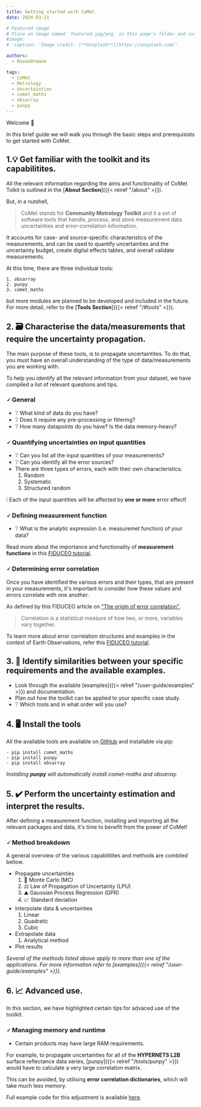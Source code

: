 ```yaml
---
title: Getting started with CoMet
date: 2024-03-21

# Featured image
# Place an image named `featured.jpg/png` in this page's folder and customize its options here.
#image:
#  caption: 'Image credit: [**Unsplash**](https://unsplash.com)'

authors:
  - RasmaOrmane

tags:
  - CoMet
  - Metrology
  - Uncertainties
  - comet_maths
  - obsarray
  - punpy
---
```


Welcome 👋

In this brief guide we will walk you through the basic steps and prerequisists to get started with CoMet. 

## 1.💡 Get familiar with the toolkit and its capabilitites. 

All the relevant information regarding the aims and functionality of CoMet Tolkit is outlined in the [**About Section**]({{< relref "/about" >}}). 

But, in a nutshell, 

  > CoMet stands for **Community Metrology Toolkit** and it a set of software tools that handle, process, and store measurement data uncertainties and error-correlation information.

It accounts for case- and source-specific characteristics of the measurements, and can be used to quantify uncertainties and the uncertainty budget, create digital effects tables, and overall validate measurements. 

At this time, there are three individual tools:

    1. obsarray
    2. punpy
    3. comet_maths

but more modules are planned to be developed and included in the future. For more detail, refer to the [**Tools Section**]({{< relref "/#tools" >}}). 

## 2. 🗃️ Characterise the data/measurements that require the uncertainty propagation. 

The main purpose of these tools, is to propagate uncertaintites. To do that, you must have an overall understanding of the type of data/measurements you are working with. 

To help you identify all the relevant information from your dataset, we have compiled a list of relevant questions and tips.

### 🗸 General 

  - ❔ What kind of data do you have?
  - ❔ Does it require any pre-processing or filtering?
  - ❔ How many datapoints do you have? Is the data memory-heavy?

### 🗸 Quantifying uncertainties on input quantities

  - ❔ Can you list all the input quantities of your measurements?
  - ❔ Can you identify all the error sources?
  - There are three types of errors, each with their own characteristics: 
    1. Random
    2. Systematic
    3. Structured random

  ❕ Each of the input quantities will be affected by **one or more** error effect!

### 🗸 Defining measurement function

  - ❔ What is the analytic expression (i.e. measuremet function) of your data? 

  Read more about the importance and functionality of **measurement functions** in this [FIDUCEO tutorial](https://research.reading.ac.uk/fiduceo/archive/tutorials/measurement-function-pt1/#:~:text=Often%2C%20we%20are%20able%20to%20explicitly%20write%20the,X%20i%2C%20via%20the%20functional%20relationship%20f%20f.).

### 🗸 Determining error correlation

Once you have identified the various errors and their types, that are present in your measurements, it's important to consider how these values and errors correlate with one another.

As defined by this FIDUCEO article on ["The origin of error correlation"](https://research.reading.ac.uk/fiduceo/archive/tutorials/the-origin-of-error-correlation/),

  > Correlation is a statistical measure of how two, or more, variables vary together.

To learn more about error correlation structures and examples in the context of Earth Observations, refer this [FIDUCEO tutorial](https://research.reading.ac.uk/fiduceo/archive/tutorials/evaluating-error-correlation/). 

## 3. 🧾 Identify similarities between your specific requirements and the available examples.

  - Look through the available [examples]({{< relref "/user-guide/examples" >}}) and documentation. 
  - Plan out how the toolkit can be applied to your specific case study.
  - ❔ Which tools and in what order will you use? 

## 4. 🖥️ Install the tools

All the available tools are  available on [GitHub](https://github.com/comet-toolkit) and installable via pip:

    - pip install comet_maths
    - pip install punpy
    - pip install obsarray

  _Installing **punpy** will automatically install comet-maths and obsarray._


## 5. ✔️ Perform the uncertainty estimation and interpret the results. 

After defining a measurement function, installing and importing all the relevant packages and data, it's time to benefit from the power of CoMet! 

### 🗸 Method breakdown

A general overview of the various capabilitites and methods are combiled bellow. 

  - Propagate uncertainties
    1. 🎲 Monte Carlo (MC)
    2. ⚖️ Law of Propagation of Uncertainty (LPU)
    3. ⛰️ Gaussian Process Regression (GPR)
    4. 📈 Standard deviation
  - Interpolate data & uncertainties
    1. Linear
    2. Quadratic
    3. Cubic 
  - Extrapolate data
    1. Analytical method
  - Plot results

_Several of the methods listed above apply to more than one of the applications. For more information refer to [examples]({{< relref "/user-guide/examples" >}})._

## 6. 📈 Advanced use.

In this section, we have highlighted certain tips for advaced use of the toolkit. 

### 🗸 Managing memory and runtime

  - Certain products may have large RAM requirements.
  
  For example, to propagate uncertainties for all of the **HYPERNETS L2B** surface reflectance data series, [punpy]({{< relref "/tools/punpy" >}}) would have to calculate a very large correlation matrix.

  This can be avoided, by utilising **error correlation dictionaries**, which will take much less memory. 
  
  Full example code for this adjustment is available [here](https://colab.research.google.com/github/comet-toolkit/comet_training/blob/main/hypernets_surface_reflectance.ipynb).


  <!-- 
  
  Things to include here from Pieter

  One section I would add at the end is on `advanced use' or `managing memory and runtime' or something like that, which could point to https://punpy.readthedocs.io/en/latest/content/punpy_memory_and_speed.html and other resources for how to deal with more complex/large datasets (which tend to be what people really need in practise). 
  
  in step 4, there is not pip install comet, but there is a pip install punpy, pip install obsarray and pip install comet_maths   (note that the punpy install also installs the other two as dependencies). in step 5, I would say uncertainty propagation rather than estimation . Is uncertainty estimation of input quantities (i.e. compiling the actual values from documentation/literature/expert knowledge) part of step 2? Or should that be a separate step after step 2? We should make sure to link this to the QA4EO `steps to an uncertainty budget' (https://qa4eo.org/docs/3_Process_Document.pdf)
  
  Maybe under step 2, there could be a few subsections (e.g. general/defining measurement function/quantifying uncertainties on input quantities/determining error correlations)?
  
  -->